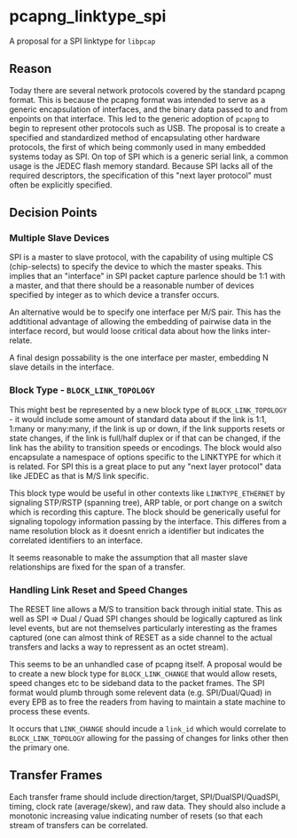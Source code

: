 # pcapng_linktype_spi

A proposal for a SPI linktype for `libpcap`

## Reason

Today there are several network protocols covered by the standard pcapng format.  This is because the pcapng format was intended to serve as a generic encapsulation of interfaces, and the binary data passed to and from enpoints on that interface.  This led to the generic adoption of `pcapng` to begin to represent other protocols such as USB.  The proposal is to create a specified and standardized method of encapsulating other hardware protocols, the first of which being commonly used in many embedded systems today as SPI.  On top of SPI which is a generic serial link, a common usage is the JEDEC flash memory standard.  Because SPI lacks all of the required descriptors, the specification of this "next layer protocol" must often be explicitly specified.

## Decision Points

### Multiple Slave Devices

SPI is a master to slave protocol, with the capability of using multiple CS (chip-selects) to specify the device to which the master speaks.  This implies that an "interface" in SPI packet capture parlence should be 1:1 with a master, and that there should be a reasonable number of devices specified by integer as to which device a transfer occurs.

An alternative would be to specify one interface per M/S pair.  This has the addtitional advantage of allowing the embedding of pairwise data in the interface record, but would loose critical data about how the links inter-relate.

A final design possability is the one interface per master, embedding N slave details in the interface.

### Block Type - `BLOCK_LINK_TOPOLOGY`

This might best be represented by a new block type of `BLOCK_LINK_TOPOLOGY` - it would include some amount of standard data about if the link is 1:1, 1:many or many:many, if the link is up or down, if the link supports resets or state changes, if the link is full/half duplex or if that can be changed, if the link has the ability to transition speeds or encodings.  The block would also encapsulate a namespace of options specific to the LINKTYPE for which it is related.  For SPI this is a great place to put any "next layer protocol" data like JEDEC as that is M/S link specific.

This block type would be useful in other contexts like `LINKTYPE_ETHERNET` by signaling STP/RSTP (spanning tree), ARP table, or port change on a switch which is recording this capture.  The block should be generically useful for signaling topology information passing by the interface.  This differes from a name resolution block as it doesnt enrich a identifier but indicates the correlated identifiers to an interface.

It seems reasonable to make the assumption that all master slave relationships are fixed for the span of a transfer.

### Handling Link Reset and Speed Changes

The RESET line allows a M/S to transition back through initial state.  This as well as SPI => Dual / Quad SPI changes should be logically captured as link level events, but are not themselves particularly interesting as the frames captured (one can almost think of RESET as a side channel to the actual transfers and lacks a way to repressent as an octet stream).

This seems to be an unhandled case of pcapng itself.  A proposal would be to create a new block type for `BLOCK_LINK_CHANGE` that would allow resets, speed changes etc to be sideband data to the packet frames.  The SPI format would plumb through some relevent data (e.g. SPI/Dual/Quad) in every EPB as to free the readers from having to maintain a state machine to process these events.

It occurs that `LINK_CHANGE` should incude a `link_id` which would correlate to `BLOCK_LINK_TOPOLOGY` allowing for the passing of changes for links other then the primary one.

## Transfer Frames

Each transfer frame should include direction/target, SPI/DualSPI/QuadSPI, timing, clock rate (average/skew), and raw data.  They should also include a monotonic increasing value indicating number of resets (so that each stream of transfers can be correlated.

